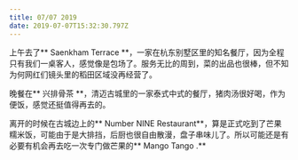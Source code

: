 ```yaml
---
title: 07/07 2019
date: 2019-07-07T15:32:30.797Z
---
```

上午去了** Saenkham Terrace **，一家在杭东别墅区里的知名餐厅，因为全程只有我们一桌客人，感觉像是包场了。服务无比的周到，菜的出品也很棒，但不知为何网红们镜头里的稻田区域没再经营了。

晚餐在** 兴排骨茶 **，清迈古城里的一家泰式中式的餐厅，猪肉汤很好喝，作为便饭，感觉还挺值得再去的。

离开的时候在古城边上的** Number NINE Restaurant**，算是正式吃到了芒果糯米饭，可能由于是大排挡，后厨也很自由散漫，盘子串味儿了。所以可能还是有必要有机会再去吃一次专门做芒果的** Mango Tango .**
